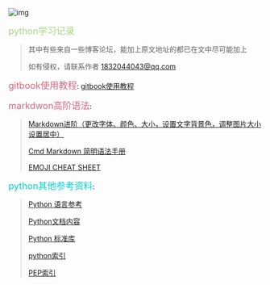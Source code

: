 ![img](https://upload-images.jianshu.io/upload_images/15675864-952291e89189c8a8.jpg) 

<font size=4 color=A8D683>python学习记录</font>

> 其中有些来自一些博客论坛，能加上原文地址的都已在文中尽可能加上
>
> 如有侵权，请联系作者   1832044043@qq.com



<font size=4 color=D86683>gitbook使用教程</font>: [gitbook使用教程](http://gitbook.zhangjikai.com/)

<font size=4 color=D86683>markdwon高阶语法</font>: 

> [Markdown进阶（更改字体、颜色、大小，设置文字背景色，调整图片大小设置居中）](https://blog.csdn.net/heimu24/article/details/81189700)
>
> [Cmd Markdown 简明语法手册](https://www.zybuluo.com/mdeditor?url=https%3A%2F%2Fwww.zybuluo.com%2Fstatic%2Feditor%2Fmd-help.markdown#12)
>
> [EMOJI CHEAT SHEET](https://www.webfx.com/tools/emoji-cheat-sheet/)

<font size=4 color=04D2D3>python其他参考资料</font>: 

> [Python 语言参考](https://docs.python.org/zh-cn/3/reference/index.html)
>
> [Python文档内容](https://docs.python.org/zh-cn/3/contents.html)
>
> [Python 标准库](https://docs.python.org/zh-cn/3/library/index.html)
>
> [python索引](https://docs.python.org/zh-cn/3/genindex-all.html)
>
> [PEP索引](https://www.python.org/dev/peps/)